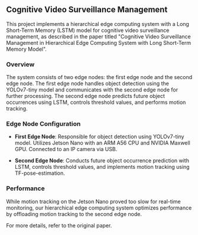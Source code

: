 ## Cognitive Video Surveillance Management

This project implements a hierarchical edge computing system with a Long Short-Term Memory (LSTM) model for cognitive video surveillance management, as described in the paper titled "Cognitive Video Surveillance Management in Hierarchical Edge Computing System with Long Short-Term Memory Model".

### Overview

The system consists of two edge nodes: the first edge node and the second edge node. The first edge node handles object detection using the YOLOv7-tiny model and communicates with the second edge node for further processing. The second edge node predicts future object occurrences using LSTM, controls threshold values, and performs motion tracking.

### Edge Node Configuration

- **First Edge Node**: Responsible for object detection using YOLOv7-tiny model. Utilizes Jetson Nano with an ARM A56 CPU and NVIDIA Maxwell GPU. Connected to an IP camera via USB.
  
- **Second Edge Node**: Conducts future object occurrence prediction with LSTM, controls threshold values, and implements motion tracking using TF-pose-estimation. 

### Performance

While motion tracking on the Jetson Nano proved too slow for real-time monitoring, our hierarchical edge computing system optimizes performance by offloading motion tracking to the second edge node.

For more details, refer to the original paper.